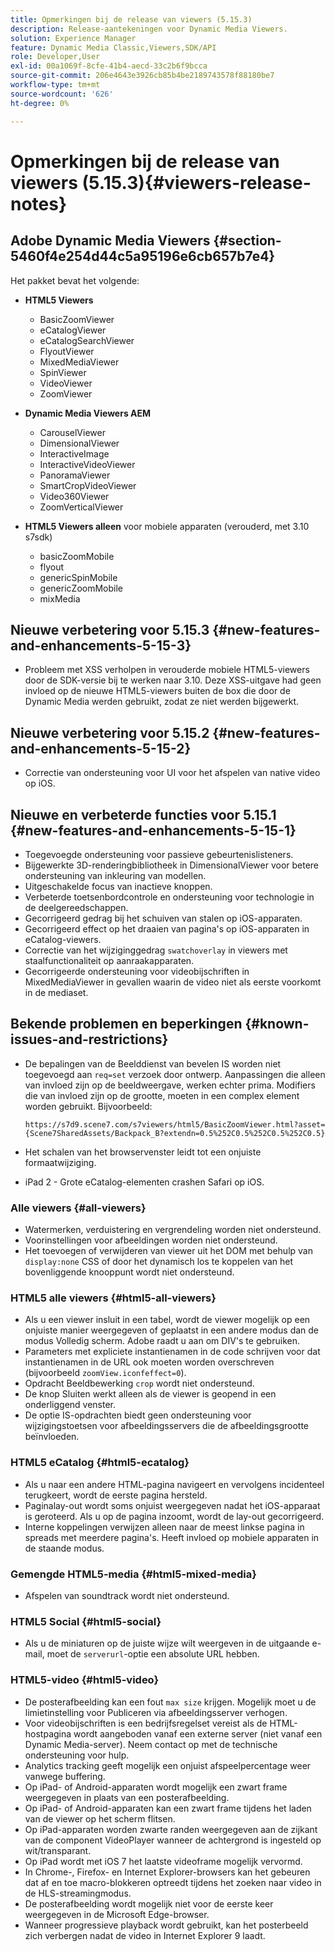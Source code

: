 ```yaml
---
title: Opmerkingen bij de release van viewers (5.15.3)
description: Release-aantekeningen voor Dynamic Media Viewers.
solution: Experience Manager
feature: Dynamic Media Classic,Viewers,SDK/API
role: Developer,User
exl-id: 00a1069f-8cfe-41b4-aecd-33c2b6f9bcca
source-git-commit: 206e4643e3926cb85b4be2189743578f88180be7
workflow-type: tm+mt
source-wordcount: '626'
ht-degree: 0%

---
```


# Opmerkingen bij de release van viewers (5.15.3){#viewers-release-notes}

<!-- Updated January 13, 2021 for the 5.15.3 release-->

## Adobe Dynamic Media Viewers {#section-5460f4e254d44c5a95196e6cb657b7e4}

Het pakket bevat het volgende:

* **HTML5 Viewers**

   * BasicZoomViewer
   * eCatalogViewer
   * eCatalogSearchViewer
   * FlyoutViewer
   * MixedMediaViewer
   * SpinViewer
   * VideoViewer
   * ZoomViewer

* **Dynamic Media Viewers AEM**

   * CarouselViewer
   * DimensionalViewer
   * InteractiveImage
   * InteractiveVideoViewer
   * PanoramaViewer
   * SmartCropVideoViewer
   * Video360Viewer
   * ZoomVerticalViewer

* **HTML5 Viewers alleen**  voor mobiele apparaten (verouderd, met 3.10 s7sdk)

   * basicZoomMobile
   * flyout
   * genericSpinMobile
   * genericZoomMobile
   * mixMedia

## Nieuwe verbetering voor 5.15.3 {#new-features-and-enhancements-5-15-3}

* Probleem met XSS verholpen in verouderde mobiele HTML5-viewers door de SDK-versie bij te werken naar 3.10. Deze XSS-uitgave had geen invloed op de nieuwe HTML5-viewers buiten de box die door de Dynamic Media werden gebruikt, zodat ze niet werden bijgewerkt.

## Nieuwe verbetering voor 5.15.2 {#new-features-and-enhancements-5-15-2}

* Correctie van ondersteuning voor UI voor het afspelen van native video op iOS.

## Nieuwe en verbeterde functies voor 5.15.1 {#new-features-and-enhancements-5-15-1}

* Toegevoegde ondersteuning voor passieve gebeurtenislisteners.
* Bijgewerkte 3D-renderingbibliotheek in DimensionalViewer voor betere ondersteuning van inkleuring van modellen.
* Uitgeschakelde focus van inactieve knoppen.
* Verbeterde toetsenbordcontrole en ondersteuning voor technologie in de deelgereedschappen.
* Gecorrigeerd gedrag bij het schuiven van stalen op iOS-apparaten.
* Gecorrigeerd effect op het draaien van pagina&#39;s op iOS-apparaten in eCatalog-viewers.
* Correctie van het wijziginggedrag `swatchoverlay` in viewers met staalfunctionaliteit op aanraakapparaten.
* Gecorrigeerde ondersteuning voor videobijschriften in MixedMediaViewer in gevallen waarin de video niet als eerste voorkomt in de mediaset.

## Bekende problemen en beperkingen {#known-issues-and-restrictions}

* De bepalingen van de Beelddienst van bevelen IS worden niet toegevoegd aan `req=set` verzoek door ontwerp. Aanpassingen die alleen van invloed zijn op de beeldweergave, werken echter prima. Modifiers die van invloed zijn op de grootte, moeten in een complex element worden gebruikt. Bijvoorbeeld:

   `https://s7d9.scene7.com/s7viewers/html5/BasicZoomViewer.html?asset= {Scene7SharedAssets/Backpack_B?extendn=0.5%252C0.5%252C0.5%252C0.5}`

* Het schalen van het browservenster leidt tot een onjuiste formaatwijziging.
* iPad 2 - Grote eCatalog-elementen crashen Safari op iOS.

### Alle viewers {#all-viewers}

* Watermerken, verduistering en vergrendeling worden niet ondersteund.
* Voorinstellingen voor afbeeldingen worden niet ondersteund.
* Het toevoegen of verwijderen van viewer uit het DOM met behulp van `display:none` CSS of door het dynamisch los te koppelen van het bovenliggende knooppunt wordt niet ondersteund.

### HTML5 alle viewers {#html5-all-viewers}

* Als u een viewer insluit in een tabel, wordt de viewer mogelijk op een onjuiste manier weergegeven of geplaatst in een andere modus dan de modus Volledig scherm. Adobe raadt u aan om DIV&#39;s te gebruiken.
* Parameters met expliciete instantienamen in de code schrijven voor dat instantienamen in de URL ook moeten worden overschreven (bijvoorbeeld `zoomView.iconfeffect=0`).
* Opdracht Beeldbewerking `crop` wordt niet ondersteund.
* De knop Sluiten werkt alleen als de viewer is geopend in een onderliggend venster.
* De optie IS-opdrachten biedt geen ondersteuning voor wijzigingstoetsen voor afbeeldingsservers die de afbeeldingsgrootte beïnvloeden.

### HTML5 eCatalog {#html5-ecatalog}

* Als u naar een andere HTML-pagina navigeert en vervolgens incidenteel terugkeert, wordt de eerste pagina hersteld.
* Paginalay-out wordt soms onjuist weergegeven nadat het iOS-apparaat is geroteerd. Als u op de pagina inzoomt, wordt de lay-out gecorrigeerd.
* Interne koppelingen verwijzen alleen naar de meest linkse pagina in spreads met meerdere pagina&#39;s. Heeft invloed op mobiele apparaten in de staande modus.

### Gemengde HTML5-media {#html5-mixed-media}

* Afspelen van soundtrack wordt niet ondersteund.

### HTML5 Social {#html5-social}

* Als u de miniaturen op de juiste wijze wilt weergeven in de uitgaande e-mail, moet de `serverurl`-optie een absolute URL hebben.

### HTML5-video {#html5-video}

* De posterafbeelding kan een fout `max size` krijgen. Mogelijk moet u de limietinstelling voor Publiceren via afbeeldingsserver verhogen.
* Voor videobijschriften is een bedrijfsregelset vereist als de HTML-hostpagina wordt aangeboden vanaf een externe server (niet vanaf een Dynamic Media-server). Neem contact op met de technische ondersteuning voor hulp.
* Analytics tracking geeft mogelijk een onjuist afspeelpercentage weer vanwege buffering.
* Op iPad- of Android-apparaten wordt mogelijk een zwart frame weergegeven in plaats van een posterafbeelding.
* Op iPad- of Android-apparaten kan een zwart frame tijdens het laden van de viewer op het scherm flitsen.
* Op iPad-apparaten worden zwarte randen weergegeven aan de zijkant van de component VideoPlayer wanneer de achtergrond is ingesteld op wit/transparant.
* Op iPad wordt met iOS 7 het laatste videoframe mogelijk vervormd.
* In Chrome-, Firefox- en Internet Explorer-browsers kan het gebeuren dat af en toe macro-blokkeren optreedt tijdens het zoeken naar video in de HLS-streamingmodus.
* De posterafbeelding wordt mogelijk niet voor de eerste keer weergegeven in de Microsoft Edge-browser.
* Wanneer progressieve playback wordt gebruikt, kan het posterbeeld zich verbergen nadat de video in Internet Explorer 9 laadt.
